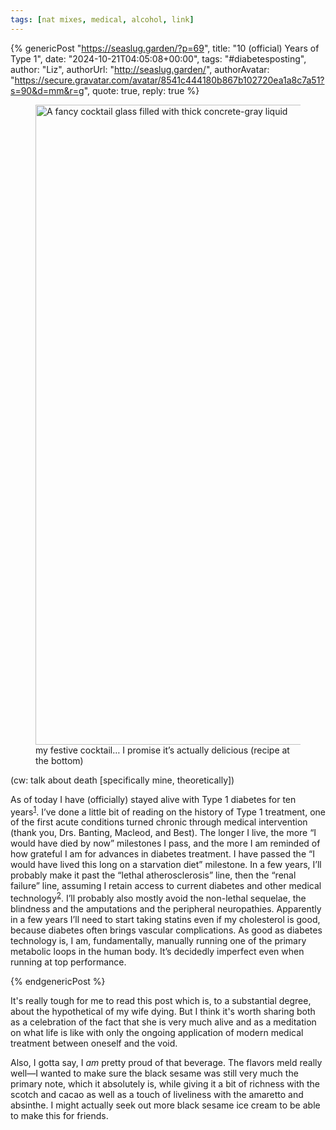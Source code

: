 ```yaml
---
tags: [nat mixes, medical, alcohol, link]
---
```


{% genericPost "https://seaslug.garden/?p=69",
    title: "10 (official) Years of Type 1",
    date: "2024-10-21T04:05:08+00:00",
    tags: "#diabetesposting",
    author: "Liz",
    authorUrl: "http://seaslug.garden/",
    authorAvatar: "https://secure.gravatar.com/avatar/8541c444180b867b102720ea1a8c7a51?s=90&d=mm&r=g",
    quote: true,
    reply: true %}
  <figure class="wp-block-image size-large">
    <a href="https://seaslug.garden/wp-content/uploads/2024/10/black-sesame-cocktail.jpg">
      <img
        fetchpriority="high"
        decoding="async"
        width="1024"
        height="1024"
        src="https://seaslug.garden/wp-content/uploads/2024/10/black-sesame-cocktail-1024x1024.jpg"
        alt="A fancy cocktail glass filled with thick concrete-gray liquid"
        class="wp-image-71"
        srcset="
          https://seaslug.garden/wp-content/uploads/2024/10/black-sesame-cocktail-1024x1024.jpg 1024w,
          https://seaslug.garden/wp-content/uploads/2024/10/black-sesame-cocktail-300x300.jpg    300w,
          https://seaslug.garden/wp-content/uploads/2024/10/black-sesame-cocktail-150x150.jpg    150w,
          https://seaslug.garden/wp-content/uploads/2024/10/black-sesame-cocktail-768x769.jpg    768w,
          https://seaslug.garden/wp-content/uploads/2024/10/black-sesame-cocktail-668x669.jpg    668w,
          https://seaslug.garden/wp-content/uploads/2024/10/black-sesame-cocktail.jpg           1120w
        "
        sizes="(max-width: 1024px) 100vw, 1024px"
      />
    </a>
    <figcaption class="wp-element-caption">
      my festive cocktail… I promise it’s actually delicious (recipe at the
      bottom)
    </figcaption>
  </figure>
  
  <p>(cw: talk about death [specifically mine, theoretically])</p>
  
  <p>
    As of today I have (officially) stayed alive with Type 1 diabetes for ten
    years<sup data-fn="65a6a9d0-9f63-4d6b-a976-39a2cc9cbb3f" class="fn"
      ><a
        href="https://seaslug.garden/?p=69#65a6a9d0-9f63-4d6b-a976-39a2cc9cbb3f"
        id="65a6a9d0-9f63-4d6b-a976-39a2cc9cbb3f-link"
        >1</a
      ></sup
    >. I’ve done a little bit of reading on the history of Type 1 treatment, one
    of the first acute conditions turned chronic through medical intervention
    (thank you, Drs. Banting, Macleod, and Best). The longer I live, the more “I
    would have died by now” milestones I pass, and the more I am reminded of how
    grateful I am for advances in diabetes treatment. I have passed the “I would
    have lived this long on a starvation diet” milestone. In a few years, I’ll
    probably make it past the “lethal atherosclerosis” line, then the “renal
    failure” line, assuming I retain access to current diabetes and other
    medical technology<sup
      data-fn="863ebede-0aab-4d29-85c2-6529576ab023"
      class="fn"
      ><a
        href="https://seaslug.garden/?p=69#863ebede-0aab-4d29-85c2-6529576ab023"
        id="863ebede-0aab-4d29-85c2-6529576ab023-link"
        >2</a
      ></sup
    >. I’ll probably also mostly avoid the non-lethal sequelae, the blindness
    and the amputations and the peripheral neuropathies. Apparently in a few
    years I’ll need to start taking statins even if my cholesterol is good,
    because diabetes often brings vascular complications. As good as diabetes
    technology is, I am, fundamentally, manually running one of the primary
    metabolic loops in the human body. It’s decidedly imperfect even when
    running at top performance.
  </p>
{% endgenericPost %}

It's really tough for me to read this post which is, to a substantial degree,
about the hypothetical of my wife dying. But I think it's worth sharing both as
a celebration of the fact that she is very much alive and as a meditation on
what life is like with only the ongoing application of modern medical treatment
between oneself and the void.

Also, I gotta say, I _am_ pretty proud of that beverage. The flavors meld really
well—I wanted to make sure the black sesame was still very much the primary
note, which it absolutely is, while giving it a bit of richness with the scotch
and cacao as well as a touch of liveliness with the amaretto and absinthe. I
might actually seek out more black sesame ice cream to be able to make this for
friends.
